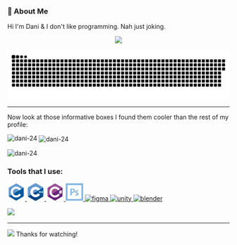 ### :8ball: About Me

Hi I'm Dani & I don't like programming. Nah just joking.

<div id="header" align="center">
  <img src="https://media.giphy.com/media/xUOxeSmFd00VhzqHQY/giphy.gif" width="300"/>
</div>

<a href=#><img src="contributions.svg"></a>

---

Now look at those informative boxes I found them cooler than the rest of my profile:

<p><img align="left" src="https://github-readme-stats.vercel.app/api/top-langs?username=dani-24&show_icons=true&theme=tokyonight&locale=en&layout=compact" alt="dani-24" /></p>

<p>&nbsp;<img align="center" src="https://github-readme-stats.vercel.app/api?username=dani-24&show_icons=true&theme=tokyonight&locale=en" alt="dani-24" /></p>

<p><img align="center" src="https://github-readme-streak-stats.herokuapp.com/?user=dani-24&theme=dark" alt="dani-24" /></p>

<h3 align="left">Tools that I use:</h3>
<p align="left">
<a href="https://www.cprogramming.com/" target="_blank" rel="noreferrer"> <img src="https://raw.githubusercontent.com/devicons/devicon/master/icons/c/c-original.svg" alt="c" width="40" height="40"/> </a> 
<a href="https://www.w3schools.com/cpp/" target="_blank" rel="noreferrer"> <img src="https://raw.githubusercontent.com/devicons/devicon/master/icons/cplusplus/cplusplus-original.svg" alt="cplusplus" width="40" height="40"/> </a> 
<a href="https://www.w3schools.com/cs/" target="_blank" rel="noreferrer"> <img src="https://raw.githubusercontent.com/devicons/devicon/master/icons/csharp/csharp-original.svg" alt="csharp" width="40" height="40"/> 
<a href="https://www.photoshop.com/en" target="_blank" rel="noreferrer"> <img src="https://raw.githubusercontent.com/devicons/devicon/master/icons/photoshop/photoshop-line.svg" alt="photoshop" width="40" height="40"/> </a>
</a> <a href="https://www.figma.com/" target="_blank" rel="noreferrer"> <img src="https://www.vectorlogo.zone/logos/figma/figma-icon.svg" alt="figma" width="40" height="40"/> </a> 
<a href="https://unity.com/" target="_blank" rel="noreferrer"> <img src="https://www.vectorlogo.zone/logos/unity3d/unity3d-icon.svg" alt="unity" width="40" height="40"/>
<a href="https://www.blender.org/" target="_blank" rel="noreferrer"> <img src="https://download.blender.org/branding/community/blender_community_badge_white.svg" alt="blender" width="40" height="40"/> </a> 
</a> 
</p>

<div id="header" align="left">
  <img src="https://pbs.twimg.com/media/FfjN2QVX0AM4-hT?format=jpg&name=small" width="400"/>
</div>

---

<div id="header" align="left">
 <img src="https://upload.wikimedia.org/wikipedia/commons/thumb/7/7a/Wise_Mystical_Tree.jpg/640px-Wise_Mystical_Tree.jpg"/ width="50">
Thanks for watching!
</div>
